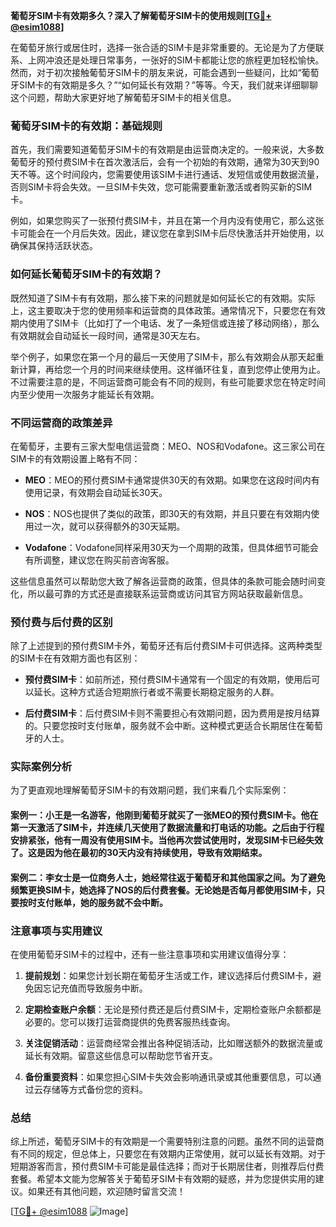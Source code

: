 **葡萄牙SIM卡有效期多久？深入了解葡萄牙SIM卡的使用规则[[TG💪+ @esim1088](https://t.me/s/esim1088)]**

在葡萄牙旅行或居住时，选择一张合适的SIM卡是非常重要的。无论是为了方便联系、上网冲浪还是处理日常事务，一张好的SIM卡都能让您的旅程更加轻松愉快。然而，对于初次接触葡萄牙SIM卡的朋友来说，可能会遇到一些疑问，比如“葡萄牙SIM卡的有效期是多久？”“如何延长有效期？”等等。今天，我们就来详细聊聊这个问题，帮助大家更好地了解葡萄牙SIM卡的相关信息。

### 葡萄牙SIM卡的有效期：基础规则

首先，我们需要知道葡萄牙SIM卡的有效期是由运营商决定的。一般来说，大多数葡萄牙的预付费SIM卡在首次激活后，会有一个初始的有效期，通常为30天到90天不等。这个时间段内，您需要使用该SIM卡进行通话、发短信或使用数据流量，否则SIM卡将会失效。一旦SIM卡失效，您可能需要重新激活或者购买新的SIM卡。

例如，如果您购买了一张预付费SIM卡，并且在第一个月内没有使用它，那么这张卡可能会在一个月后失效。因此，建议您在拿到SIM卡后尽快激活并开始使用，以确保其保持活跃状态。

### 如何延长葡萄牙SIM卡的有效期？

既然知道了SIM卡有有效期，那么接下来的问题就是如何延长它的有效期。实际上，这主要取决于您的使用频率和运营商的具体政策。通常情况下，只要您在有效期内使用了SIM卡（比如打了一个电话、发了一条短信或连接了移动网络），那么有效期就会自动延长一段时间，通常是30天左右。

举个例子，如果您在第一个月的最后一天使用了SIM卡，那么有效期会从那天起重新计算，再给您一个月的时间来继续使用。这样循环往复，直到您停止使用为止。不过需要注意的是，不同运营商可能会有不同的规则，有些可能要求您在特定时间内至少使用一次服务才能延长有效期。

### 不同运营商的政策差异

在葡萄牙，主要有三家大型电信运营商：MEO、NOS和Vodafone。这三家公司在SIM卡的有效期设置上略有不同：

- **MEO**：MEO的预付费SIM卡通常提供30天的有效期。如果您在这段时间内有使用记录，有效期会自动延长30天。
  
- **NOS**：NOS也提供了类似的政策，即30天的有效期，并且只要在有效期内使用过一次，就可以获得额外的30天延期。

- **Vodafone**：Vodafone同样采用30天为一个周期的政策，但具体细节可能会有所调整，建议您在购买前咨询客服。

这些信息虽然可以帮助您大致了解各运营商的政策，但具体的条款可能会随时间变化，所以最可靠的方式还是直接联系运营商或访问其官方网站获取最新信息。

### 预付费与后付费的区别

除了上述提到的预付费SIM卡外，葡萄牙还有后付费SIM卡可供选择。这两种类型的SIM卡在有效期方面也有区别：

- **预付费SIM卡**：如前所述，预付费SIM卡通常有一个固定的有效期，使用后可以延长。这种方式适合短期旅行者或不需要长期稳定服务的人群。

- **后付费SIM卡**：后付费SIM卡则不需要担心有效期问题，因为费用是按月结算的。只要您按时支付账单，服务就不会中断。这种模式更适合长期居住在葡萄牙的人士。

### 实际案例分析

为了更直观地理解葡萄牙SIM卡的有效期问题，我们来看几个实际案例：

#### 案例一：小王是一名游客，他刚到葡萄牙就买了一张MEO的预付费SIM卡。他在第一天激活了SIM卡，并连续几天使用了数据流量和打电话的功能。之后由于行程安排紧张，他有一周没有使用SIM卡。当他再次尝试使用时，发现SIM卡已经失效了。这是因为他在最初的30天内没有持续使用，导致有效期结束。

#### 案例二：李女士是一位商务人士，她经常往返于葡萄牙和其他国家之间。为了避免频繁更换SIM卡，她选择了NOS的后付费套餐。无论她是否每月都使用SIM卡，只要按时支付账单，她的服务就不会中断。

### 注意事项与实用建议

在使用葡萄牙SIM卡的过程中，还有一些注意事项和实用建议值得分享：

1. **提前规划**：如果您计划长期在葡萄牙生活或工作，建议选择后付费SIM卡，避免因忘记充值而导致服务中断。
   
2. **定期检查账户余额**：无论是预付费还是后付费SIM卡，定期检查账户余额都是必要的。您可以拨打运营商提供的免费客服热线查询。

3. **关注促销活动**：运营商经常会推出各种促销活动，比如赠送额外的数据流量或延长有效期。留意这些信息可以帮助您节省开支。

4. **备份重要资料**：如果您担心SIM卡失效会影响通讯录或其他重要信息，可以通过云存储等方式备份您的资料。

### 总结

综上所述，葡萄牙SIM卡的有效期是一个需要特别注意的问题。虽然不同的运营商有不同的规定，但总体上，只要您在有效期内正常使用，就可以延长有效期。对于短期游客而言，预付费SIM卡可能是最佳选择；而对于长期居住者，则推荐后付费套餐。希望本文能为您解答关于葡萄牙SIM卡有效期的疑惑，并为您提供实用的建议。如果还有其他问题，欢迎随时留言交流！

[[TG💪+ @esim1088](https://t.me/s/esim1088) ![Image](https://i.postimg.cc/4NQfJmqS/Snipaste-2025-05-13-00-14-12.png)]